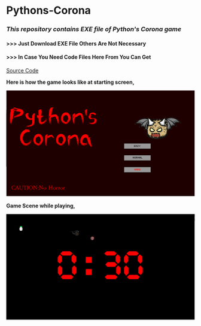 # Pythons-Corona
<i><h3> This repository contains EXE file of Python's Corona game</h3></i>

<h4>>>> Just Download EXE File Others Are Not Necessary</h4>
<h4>>>> In Case You Need Code Files Here From You Can Get</h4>
<a href="https://github.com/KusumaKalyan/Python-With-Python-Game-Code-Files/">Source Code</a>

<b>Here is how the game looks like at starting screen,</b>

<img src='images/Start.PNG'>

<b>Game Scene while playing,</b>

<img src='images/OnGame.PNG'>
